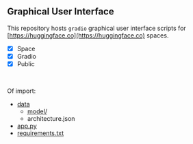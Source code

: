 
<br>

## Graphical User Interface

This repository hosts `gradio` graphical user interface scripts for [https://huggingface.co](https://huggingface.co) spaces.

- [x] Space
- [x] Gradio
- [x] Public

<br>

Of import:

* [data](src/data)
  * <abbr title="The model artefacts of the best model.">model/</abbr>
  * architecture.json
* [app.py](src/app.py)
* [requirements.txt](src/requirements.txt)

<br>
<br>

<br>
<br>

<br>
<br>

<br>
<br>
